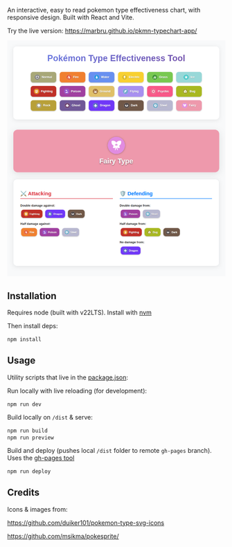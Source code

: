 An interactive, easy to read pokemon type effectiveness chart, with responsive design. Built with React and Vite.

Try the live version: https://marbru.github.io/pkmn-typechart-app/

![Screenshot](public/screenshot.png)

## Installation

Requires node (built with v22LTS). Install with [nvm](https://github.com/nvm-sh/nvm)

Then install deps:
```
npm install
```

## Usage

Utility scripts that live in the [package.json](package.json):


Run locally with live reloading (for development):
```
npm run dev
```

Build locally on `/dist` & serve:
```
npm run build
npm run preview
```

Build and deploy (pushes local `/dist` folder to remote `gh-pages` branch).
Uses the [gh-pages tool](https://www.npmjs.com/package/gh-pages)
```
npm run deploy
```

## Credits

Icons & images from:

https://github.com/duiker101/pokemon-type-svg-icons

https://github.com/msikma/pokesprite/

